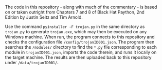 The code in this repository - along with much of the commentary - is based on or taken outright from Chapters 7 and 8 of Black Hat Paython, 2nd Edition by Justin Seitz and Tim Arnold.

Use the command `pyinstaller -F trojan.py` in the same directory as `trojan.py` to generate `trojan.exe`, which may then be executed on any Windows machine. When run, the program connects to this repository and checks the configuration file `/config/trojanID001.json`. The program then searches the `/modules/` directory to find the `*.py` file corresponding to each module in `trojanID001.json`, imports the code therein, and runs it locally on the target machine. The results are then uploaded back to this repository under `/data/trojanID001/`.
